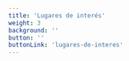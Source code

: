 ```yaml
---
title: 'Lugares de interés'
weight: 3
background: ''
button: ''
buttonLink: 'lugares-de-interes'
---
```


